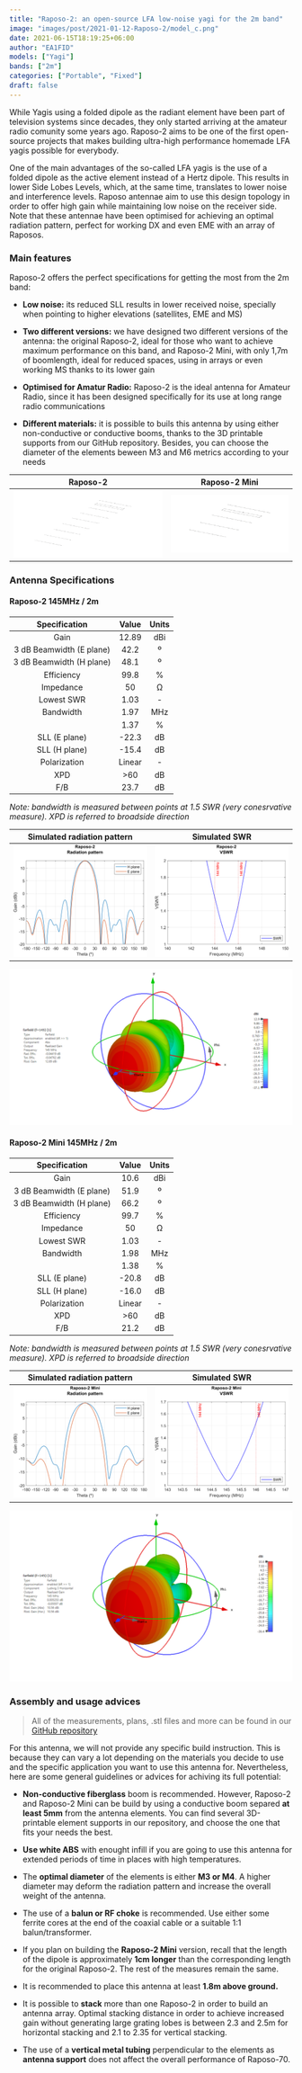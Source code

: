 ```yaml
---
title: "Raposo-2: an open-source LFA low-noise yagi for the 2m band"
image: "images/post/2021-01-12-Raposo-2/model_c.png"
date: 2021-06-15T18:19:25+06:00
author: "EA1FID"
models: ["Yagi"]
bands: ["2m"]
categories: ["Portable", "Fixed"]
draft: false
---
```


While Yagis using a folded dipole as the radiant element have been part of television systems since decades, they only started arriving at the amateur radio comunity some years ago. Raposo-2 aims to be one of the first open-source projects that makes building ultra-high performance homemade LFA yagis possible for everybody.

One of the main advantages of the so-called LFA yagis is the use of a folded dipole as the active element instead of a Hertz dipole. This results in lower Side Lobes Levels, which, at the same time, translates to lower noise and interference levels. Raposo antennae aim to use this design topology in order to offer high gain while maintaining low noise on the receiver side. Note that these antennae have been optimised for achieving an optimal radiation pattern, perfect for working DX and even EME with an array of Raposos.




### Main features

Raposo-2 offers the perfect specifications for getting the most from the 2m band:

- **Low noise:** its reduced SLL results in lower received noise, specially when pointing to higher elevations (satellites, EME and MS)

- **Two different versions:** we have designed two different versions of the antenna: the original Raposo-2, ideal for those who want to achieve maximum performance on this band, and Raposo-2 Mini, with only 1,7m of boomlength, ideal for reduced spaces, using in arrays or even working MS thanks to its lower gain

- **Optimised for Amatur Radio:** Raposo-2 is the ideal antenna for Amateur Radio, since it has been designed specifically for its use at long range radio communications

- **Different materials:** it is possible to buils this antenna by using either non-conductive or conductive booms, thanks to the 3D printable supports from our GitHub repository. Besides, you can choose the diameter of the elements beween M3 and M6 metrics according to your needs

Raposo-2 | Raposo-2 Mini
:-------------------------:|:-------------------------:
![](../../images/post/2021-01-12-Raposo-2/model.png)  |  ![](../../images/post/2021-01-12-Raposo-2/model_c.png)

### Antenna Specifications

#### Raposo-2 145MHz / 2m 

|           **Specification**           |  **Value** | **Units** |
|:------------------------:|:------:|:-----:|
|           Gain           |    12.89   |  dBi  |
| 3 dB Beamwidth (E plane) |    42.2    |   º   |
| 3 dB Beamwidth (H plane) |    48.1    |   º   |
|        Efficiency        |    99.8    |   %   |
|         Impedance        |    50      |   Ω   |
|        Lowest SWR        |    1.03    |   -   |
|         Bandwidth        |    1.97    |  MHz  |
|                          |    1.37    |   %   |
|       SLL (E plane)      |    -22.3   |   dB  |
|       SLL (H plane)      |    -15.4   |   dB  |
|       Polarization       |    Linear  |   -   |
|            XPD           |    >60     |   dB  |
|            F/B           |    23.7    |   dB  |

*Note: bandwidth is measured between points at 1.5 SWR (very conesrvative measure). XPD is referred to broadside direction*

Simulated radiation pattern | Simulated SWR
:-------------------------:|:-------------------------:
![](../../images/post/2021-01-12-Raposo-2/FF.png)  |  ![](../../images/post/2021-01-12-Raposo-2/SWR.png)

![](../../images/post/2021-01-12-Raposo-2/3D.png)


#### Raposo-2 Mini 145MHz / 2m 

|           **Specification**           |  **Value** | **Units** |
|:------------------------:|:------:|:-----:|
|           Gain           |    10.6    |  dBi  |
| 3 dB Beamwidth (E plane) |    51.9    |   º   |
| 3 dB Beamwidth (H plane) |    66.2    |   º   |
|        Efficiency        |    99.7    |   %   |
|         Impedance        |    50      |   Ω   |
|        Lowest SWR        |    1.03    |   -   |
|         Bandwidth        |    1.98    |  MHz  |
|                          |    1.38    |   %   |
|       SLL (E plane)      |    -20.8   |   dB  |
|       SLL (H plane)      |    -16.0   |   dB  |
|       Polarization       |    Linear  |   -   |
|            XPD           |    >60     |   dB  |
|            F/B           |    21.2    |   dB  |

*Note: bandwidth is measured between points at 1.5 SWR (very conesrvative measure). XPD is referred to broadside direction*

Simulated radiation pattern | Simulated SWR
:-------------------------:|:-------------------------:
![](../../images/post/2021-01-12-Raposo-2/FF_c.png)  |  ![](../../images/post/2021-01-12-Raposo-2/SWR_c.png)

![](../../images/post/2021-01-12-Raposo-2/3D_c.png)


### Assembly and usage advices

>All of the measurements, plans, .stl files and more can be found in our [GitHub repository](https://github.com/pepassaco/FIDtennas)

For this antenna, we will not provide any specific build instruction. This is because they can vary a lot depending on the materials you decide to use and the specific application you want to use this antenna for. Nevertheless, here are some general guidelines or advices for achiving its full potential:

- **Non-conductive fiberglass** boom is recommended. However, Raposo-2 and Raposo-2 Mini can be build by using a conductive boom separed **at least 5mm** from the antenna elements. You can find several 3D-printable element supports in our repository, and choose the one that fits your needs the best.

- **Use white ABS** with enought infill if you are going to use this antenna for extended periods of time in places with high temperatures.

- The **optimal diameter** of the elements is either **M3 or M4**. A higher diameter may deform the radiation pattern and increase the overall weight of the antenna.

- The use of a **balun or RF choke** is recommended. Use either some ferrite cores at the end of the coaxial cable or a suitable 1:1 balun/transformer.

- If you plan on building the **Raposo-2 Mini** version, recall that the length of the dipole is approximately **1cm longer** than the corresponding length for the original Raposo-2. The rest of the measures remain the same.

- It is recommended to place this antenna at least **1.8m above ground.**

- It is possible to **stack** more than one Raposo-2 in order to build an antenna array. Optimal stacking distance in order to achieve increased gain without generating large grating lobes is between 2.3 and 2.5m for horizontal stacking and 2.1 to 2.35 for vertical stacking.

- The use of a **vertical metal tubing** perpendicular to the elements as **antenna support** does not affect the overall performance of Raposo-70.
